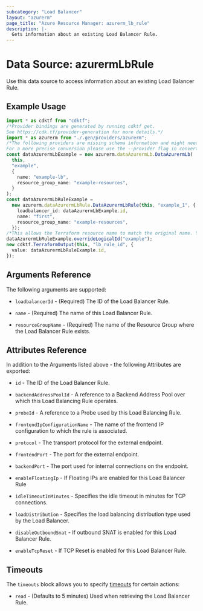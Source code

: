 ```yaml
---
subcategory: "Load Balancer"
layout: "azurerm"
page_title: "Azure Resource Manager: azurerm_lb_rule"
description: |-
  Gets information about an existing Load Balancer Rule.
---
```


# Data Source: azurermLbRule

Use this data source to access information about an existing Load Balancer Rule.

## Example Usage

```typescript
import * as cdktf from "cdktf";
/*Provider bindings are generated by running cdktf get.
See https://cdk.tf/provider-generation for more details.*/
import * as azurerm from "./.gen/providers/azurerm";
/*The following providers are missing schema information and might need manual adjustments to synthesize correctly: azurerm.
For a more precise conversion please use the --provider flag in convert.*/
const dataAzurermLbExample = new azurerm.dataAzurermLb.DataAzurermLb(
  this,
  "example",
  {
    name: "example-lb",
    resource_group_name: "example-resources",
  }
);
const dataAzurermLbRuleExample =
  new azurerm.dataAzurermLbRule.DataAzurermLbRule(this, "example_1", {
    loadbalancer_id: dataAzurermLbExample.id,
    name: "first",
    resource_group_name: "example-resources",
  });
/*This allows the Terraform resource name to match the original name. You can remove the call if you don't need them to match.*/
dataAzurermLbRuleExample.overrideLogicalId("example");
new cdktf.TerraformOutput(this, "lb_rule_id", {
  value: dataAzurermLbRuleExample.id,
});

```

## Arguments Reference

The following arguments are supported:

*   `loadbalancerId` - (Required) The ID of the Load Balancer Rule.

*   `name` - (Required) The name of this Load Balancer Rule.

*   `resourceGroupName` - (Required) The name of the Resource Group where the Load Balancer Rule exists.

## Attributes Reference

In addition to the Arguments listed above - the following Attributes are exported:

*   `id` - The ID of the Load Balancer Rule.

*   `backendAddressPoolId` - A reference to a Backend Address Pool over which this Load Balancing Rule operates.

*   `probeId` - A reference to a Probe used by this Load Balancing Rule.

*   `frontendIpConfigurationName` - The name of the frontend IP configuration to which the rule is associated.

*   `protocol` - The transport protocol for the external endpoint.

*   `frontendPort` - The port for the external endpoint.

*   `backendPort` - The port used for internal connections on the endpoint.

*   `enableFloatingIp` - If Floating IPs are enabled for this Load Balancer Rule

*   `idleTimeoutInMinutes` - Specifies the idle timeout in minutes for TCP connections.

*   `loadDistribution` - Specifies the load balancing distribution type used by the Load Balancer.

*   `disableOutboundSnat` - If outbound SNAT is enabled for this Load Balancer Rule.

*   `enableTcpReset` - If TCP Reset is enabled for this Load Balancer Rule.

## Timeouts

The `timeouts` block allows you to specify [timeouts](https://www.terraform.io/language/resources/syntax#operation-timeouts) for certain actions:

* `read` - (Defaults to 5 minutes) Used when retrieving the Load Balancer Rule.
